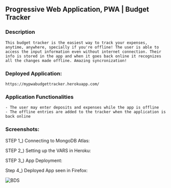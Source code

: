 ## Progressive Web Application, PWA | Budget Tracker

### Description
    This budget tracker is the easiest way to track your expenses, anytime, anywhere, specially if you're offline! The user is able to access the input information even without internet connection. Their info is stored in the app and when it goes back online it recognizes all the changes made offline. Amazing syncronization!
    
### Deployed Application:
    https://mypwabudgettracker.herokuapp.com/


### Application Functionalities 
    - The user may enter deposits and expenses while the app is offline
    - The offline entries are added to the tracker when the application is back online


### Screenshots:

STEP 1_) Connecting to MongoDB Atlas:


STEP 2_) Setting up the VARS in Heroku:



STEP 3_) App Deployment: 


Step 4_) Deployed App seen in Firefox:

![BDS](https://user-images.githubusercontent.com/65464431/164300289-61070bcf-63e6-477d-a112-292ffc8d2752.png)

